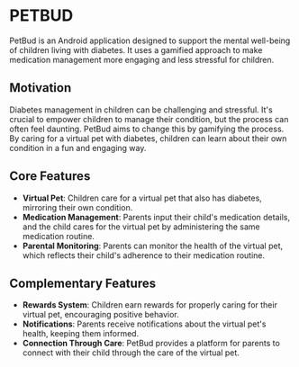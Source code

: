 # PETBUD
PetBud is an Android application designed to support the mental well-being of children living with diabetes. It uses a gamified approach to make medication management more engaging and less stressful for children.

## Motivation
Diabetes management in children can be challenging and stressful. It's crucial to empower children to manage their condition, but the process can often feel daunting. PetBud aims to change this by gamifying the process. By caring for a virtual pet with diabetes, children can learn about their own condition in a fun and engaging way.

## Core Features
* **Virtual Pet**: Children care for a virtual pet that also has diabetes, mirroring their own condition.
* **Medication Management**: Parents input their child's medication details, and the child cares for the virtual pet by administering the same medication routine.
* **Parental Monitoring**: Parents can monitor the health of the virtual pet, which reflects their child's adherence to their medication routine.

## Complementary Features
* **Rewards System**: Children earn rewards for properly caring for their virtual pet, encouraging positive behavior.
* **Notifications**: Parents receive notifications about the virtual pet's health, keeping them informed.
* **Connection Through Care**: PetBud provides a platform for parents to connect with their child through the care of the virtual pet.


